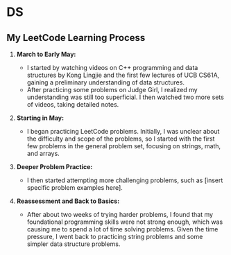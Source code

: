 # DS


## My LeetCode Learning Process

1. **March to Early May:**
   - I started by watching videos on C++ programming and data structures by Kong Lingjie and the first few lectures of UCB CS61A, gaining a preliminary understanding of data structures.
   - After practicing some problems on Judge Girl, I realized my understanding was still too superficial. I then watched two more sets of videos, taking detailed notes.

2. **Starting in May:**
   - I began practicing LeetCode problems. Initially, I was unclear about the difficulty and scope of the problems, so I started with the first few problems in the general problem set, focusing on strings, math, and arrays.

3. **Deeper Problem Practice:**
   - I then started attempting more challenging problems, such as [insert specific problem examples here].

4. **Reassessment and Back to Basics:**
   - After about two weeks of trying harder problems, I found that my foundational programming skills were not strong enough, which was causing me to spend a lot of time solving problems. Given the time pressure, I went back to practicing string problems and some simpler data structure problems.
